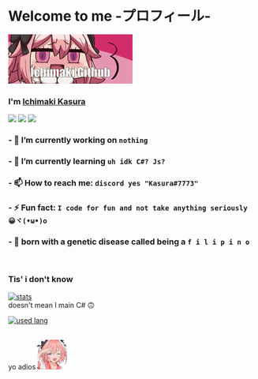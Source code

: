 # Welcome to me  -プロフィール-

<img src="./astorufo.gif" title="I love Astolfo" height="100"/>

### I'm [Ichimaki Kasura](https://github.com/IchimakiKasura)
![](https://img.shields.io/badge/Is%20a%20freaking%20weeb:-Idk-red?style=flat) ![](https://img.shields.io/badge/-No%20I'm%20not%20flexing%20this%20is%20just%20cool-yellow?style=flat) [![](https://img.shields.io/badge/-I%20love%20astolfo-ff69b4?style=flat)](https://i.kym-cdn.com/photos/images/original/001/292/047/1a8.jpg)
<br>

### - 🔭 I’m currently working on `nothing`
### - 🌱 I’m currently learning `uh idk C#? Js?`
### - 📫 How to reach me: `discord yes "Kasura#7773"`
### - ⚡ Fun fact: `I code for fun and not take anything seriously 😀ヾ(•ω•)o`
### - 🌟 born with a genetic disease called being a ` f i l i p i n o `
<br>

### Tis' i don't know
[![stats](https://github-readme-stats.vercel.app/api?username=IchimakiKasura&show_icons=true&include_all_commits=true&theme=omni&custom_title=%E4%BF%BA%E3%81%AEGitHub%20Stats&count_private=true&bg_color=ff87e5&title_color=994887&border_radius=40)](https://github.com/anuraghazra/github-readme-stats)
<br>
 doesn't mean I main C# 🙃

[![used lang](https://github-readme-stats.vercel.app/api/top-langs/?username=IchimakiKasura&layout=compact&theme=omni&bg_color=ff87e5&title_color=994887&border_radius=40)](https://github.com/anuraghazra/github-readme-stats)
<br>
<br>

yo adios <img src="./astorufo.png" title="I love Astolfo" height="60"/>
<!--
**IchimakiKasura/IchimakiKasura** is a ✨ _special_ ✨ repository because its `README.md` (this file) appears on your GitHub profile.

Here are some ideas to get you started:

-->
